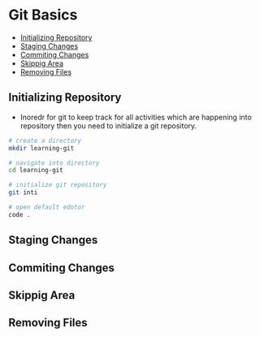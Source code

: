 # Git Basics

- [Initializing Repository](#initializing-repository)
- [Staging Changes](#staging-changes)
- [Commiting Changes](#commiting-changes)
- [Skippig Area](#skippig-area)
- [Removing Files](#removing-files)

## Initializing Repository

- Inoredr for git to keep track for all activities which are happening into repository then you need to initialize a git repository.

```sh
# create a directory
mkdir learning-git

# navigate into directory
cd learning-git

# initialize git repository
git inti

# open default edotor
code .
```

## Staging Changes

## Commiting Changes

## Skippig Area

## Removing Files
